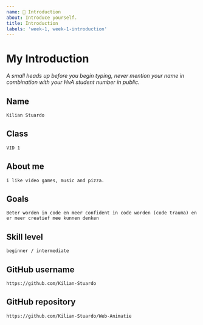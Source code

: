 ```yaml
---
name: 👋 Introduction
about: Introduce yourself.
title: Introduction
labels: 'week-1, week-1-introduction'
---
```


# My Introduction

*A small heads up before you begin typing, never mention your name in combination with your HvA student number in public.*

## Name
`Kilian Stuardo`

## Class
`VID 1`

## About me
`i like video games, music and pizza.`

## Goals
`Beter worden in code en meer confident in code worden (code trauma) en er meer creatief mee kunnen denken`

## Skill level
`beginner / intermediate`

## GitHub username
`https://github.com/Kilian-Stuardo`

## GitHub repository
`https://github.com/Kilian-Stuardo/Web-Animatie`
